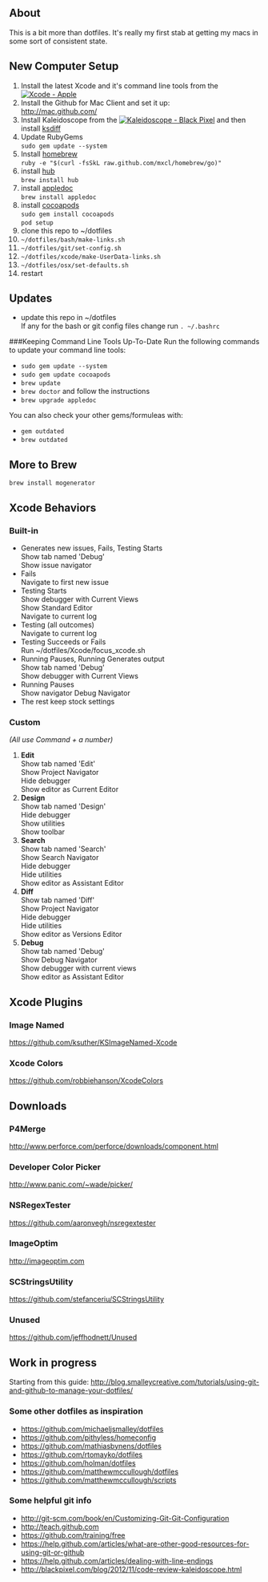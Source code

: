 About
-----
This is a bit more than dotfiles. It's really my first stab at getting my macs in some sort of consistent state. 

New Computer Setup
------------------
1. Install the latest Xcode and it's command line tools from the <a href="http://click.linksynergy.com/fs-bin/stat?id=zI5fUanaREs&offerid=146261&type=3&subid=0&tmpid=1826&RD_PARM1=https%253A%252F%252Fitunes.apple.com%252Fus%252Fapp%252Fxcode%252Fid497799835%253Fmt%253D12%2526uo%253D4%2526partnerId%253D30" target="itunes_store"><img src="http://r.mzstatic.com/images/web/linkmaker/badge_macappstore-sm.gif" alt="Xcode - Apple" style="border: 0;"/></a>
2. Install the Github for Mac Client and set it up:  
http://mac.github.com/
3. Install Kaleidoscope from the <a href="http://click.linksynergy.com/fs-bin/stat?id=zI5fUanaREs&offerid=146261&type=3&subid=0&tmpid=1826&RD_PARM1=https%253A%252F%252Fitunes.apple.com%252Fus%252Fapp%252Fkaleidoscope%252Fid587512244%253Fmt%253D12%2526uo%253D4%2526partnerId%253D30" target="itunes_store"><img src="http://r.mzstatic.com/images/web/linkmaker/badge_macappstore-sm.gif" alt="Kaleidoscope - Black Pixel" style="border: 0;"/></a> and then install [ksdiff](http://www.kaleidoscopeapp.com/ksdiff2)
4. Update RubyGems  
`sudo gem update --system`
5. Install [homebrew](http://mxcl.github.com/homebrew/)  
`ruby -e "$(curl -fsSkL raw.github.com/mxcl/homebrew/go)"`
6. install [hub](https://github.com/defunkt/hub)  
`brew install hub`
7. install [appledoc](https://github.com/tomaz/appledoc)  
`brew install appledoc`
8. install [cocoapods](http://cocoapods.org)  
`sudo gem install cocoapods`  
`pod setup`
9. clone this repo to ~/dotfiles
10. `~/dotfiles/bash/make-links.sh`
11. `~/dotfiles/git/set-config.sh`
12. `~/dotfiles/xcode/make-UserData-links.sh`
13. `~/dotfiles/osx/set-defaults.sh`
14. restart

Updates
-------
* update this repo in ~/dotfiles  
If any for the bash or git config files change run `. ~/.bashrc`

###Keeping Command Line Tools Up-To-Date
Run the following commands to update your command line tools:
* `sudo gem update --system`
* `sudo gem update cocoapods`
* `brew update`
* `brew doctor` and follow the instructions
* `brew upgrade appledoc`

You can also check your other gems/formuleas with:
* `gem outdated`
* `brew outdated`



More to Brew
------------
```
brew install mogenerator
```

Xcode Behaviors
---------------
### Built-in
* Generates new issues, Fails, Testing Starts  
Show tab named 'Debug'  
Show issue navigator
* Fails  
Navigate to first new issue
* Testing Starts  
Show debugger with Current Views  
Show Standard Editor  
Navigate to current log
* Testing (all outcomes)  
Navigate to current log
* Testing Succeeds or Fails  
Run ~/dotfiles/Xcode/focus_xcode.sh
* Running Pauses, Running Generates output  
Show tab named 'Debug'  
Show debugger with Current Views
* Running Pauses  
Show navigator Debug Navigator
* The rest keep stock settings

### Custom
_(All use Command + a number)_

1. **Edit**  
Show tab named 'Edit'  
Show Project Navigator  
Hide debugger  
Show editor as Current Editor
2. **Design**  
Show tab named 'Design'  
Hide debugger  
Show utilities  
Show toolbar
3. **Search**  
Show tab named 'Search'  
Show Search Navigator  
Hide debugger  
Hide utilities  
Show editor as Assistant Editor
4. **Diff**  
Show tab named 'Diff'  
Show Project Navigator  
Hide debugger  
Hide utilities  
Show editor as Versions Editor
5. **Debug**  
Show tab named 'Debug'  
Show Debug Navigator  
Show debugger with current views  
Show editor as Assistant Editor

Xcode Plugins
-------------
### Image Named
https://github.com/ksuther/KSImageNamed-Xcode  
### Xcode Colors
https://github.com/robbiehanson/XcodeColors  

Downloads
---------

### P4Merge
http://www.perforce.com/perforce/downloads/component.html
### Developer Color Picker
http://www.panic.com/~wade/picker/
### NSRegexTester
https://github.com/aaronvegh/nsregextester
### ImageOptim
http://imageoptim.com
### SCStringsUtility
https://github.com/stefanceriu/SCStringsUtility
### Unused
https://github.com/jeffhodnett/Unused

Work in progress
----------------

Starting from this guide:
http://blog.smalleycreative.com/tutorials/using-git-and-github-to-manage-your-dotfiles/


### Some other dotfiles as inspiration

* https://github.com/michaeljsmalley/dotfiles
* https://github.com/pithyless/homeconfig
* https://github.com/mathiasbynens/dotfiles
* https://github.com/rtomayko/dotfiles
* https://github.com/holman/dotfiles
* https://github.com/matthewmccullough/dotfiles
* https://github.com/matthewmccullough/scripts

### Some helpful git info

* http://git-scm.com/book/en/Customizing-Git-Git-Configuration
* http://teach.github.com
* https://github.com/training/free
* https://help.github.com/articles/what-are-other-good-resources-for-using-git-or-github
* https://help.github.com/articles/dealing-with-line-endings
* http://blackpixel.com/blog/2012/11/code-review-kaleidoscope.html
